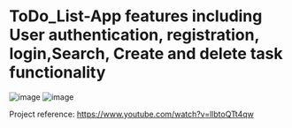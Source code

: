 # ToDo_List-App features including User authentication, registration, login,Search, Create and delete task functionality
![image](https://user-images.githubusercontent.com/85700971/188222090-38b2f0f2-4af8-4790-b0b4-d3a6bd24712d.png)
![image](https://user-images.githubusercontent.com/85700971/188222193-3cc00706-1bf3-4150-ba4c-c301f0ce7433.png)

Project reference: 
https://www.youtube.com/watch?v=llbtoQTt4qw






